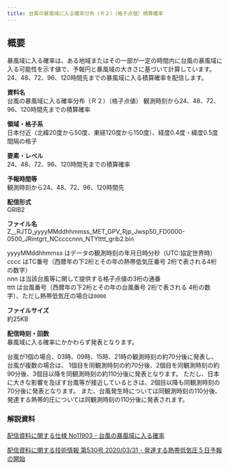 ```yaml
---
title: 台風の暴風域に入る確率分布（Ｒ２）（格子点値）積算確率
---
```


## 概要
暴風域に入る確率は、ある地域またはその一部が一定の時間内に台風の暴風域に入る可能性を示す値で、予報円と暴風域の大きさに基づいて計算しています。
24、48、72、96、120時間先までの暴風域に入る積算確率を配信します。

**資料名** <br/>
台風の暴風域に入る確率分布（Ｒ２）（格子点値） 観測時刻から24、48、72、96、120時間先までの積算確率

**領域・格子系** <br/>
日本付近（北緯20度から50度、東経120度から150度）、経度0.4度・緯度0.5度間隔の格子

**要素・レベル** <br/>
24、48、72、96、120時間先までの積算確率

**予報時間等** <br/>
観測時刻から24、48、72、96、120時間先

**配信形式** <br/>
GRIB2

**ファイル名** <br/>
Z__RJTD_yyyyMMddhhmmss_MET_GPV_Rjp_Jwsp50_FD0000-0500_JRintgrt_NCccccnnn_NTYtttt_grib2.bin

yyyyMMddhhmmss はデータの観測時刻の年月日時分秒（UTC:協定世界時） <br/>
cccc はTC番号（西暦年の下2桁とその年の熱帯低気圧番号 2桁で表される4桁の数字） <br/>
nnn は当該台風等に関して提供する格子点値の3桁の通番 <br/>
tttt は台風番号（西暦年の下2桁とその年の台風番号 2桁で表される 4桁の数字）、ただし熱帯低気圧の場合は`0000`

**ファイルサイズ** <br/>
約25KB

**配信時刻・回数** <br/>
暴風域に入る確率にかかわらず発表となります。

台風が1個の場合、03時、09時、15時、21時の観測時刻の約70分後に発表し、台風が複数の場合は、
1個目を同観測時刻の約70分後、2個目を同観測時刻の約90分後、3個目以降を同観測時刻の約110分後に発表となります。
ただし、日本に大きな影響を及ぼす台風等が接近しているときは、2個目以降も同観測時刻の70分後に発表となります。
また、台風発生時については同観測時刻の110分後、発達する熱帯的圧については同観測時刻の110分後に発表されます。

### 解説資料
[配信資料に関する仕様 No11903 - 台風の暴風域に入る確率](https://www.data.jma.go.jp/suishin/shiyou/pdf/no11903)


[配信資料に関する技術情報 第530号 2020/03/31 - 発達する熱帯低気圧５日予報の開始](https://dmdata.jp/docs/jma/technical/530.pdf)
